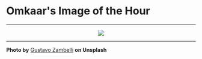 # Omkaar's Image of the Hour

---

<div align="center">

<a href="https://unsplash.com/photos/snow-capped-mountains-rise-above-a-grassy-landscape-LJh9ayGO8t8">
  <img src="https://images.unsplash.com/photo-1750440982726-d723eab666a5?crop=entropy&cs=tinysrgb&fit=max&fm=jpg&ixid=M3w3NjA2Nzh8MHwxfHJhbmRvbXx8fHx8fHx8fDE3NTMzMDQ0MDB8&ixlib=rb-4.1.0&q=80&w=1080" style="max-width:100%; height:auto;">
</a>



</div>

---

**Photo by** [Gustavo Zambelli](https://unsplash.com/@zamax) **on Unsplash**
